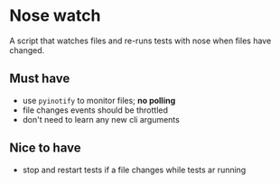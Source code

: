 # Nose watch

A script that watches files and re-runs tests with nose when files
have changed.

## Must have

* use `pyinotify` to monitor files; **no polling**
* file changes events should be throttled
* don't need to learn any new cli arguments

## Nice to have

* stop and restart tests if a file changes while tests ar running
